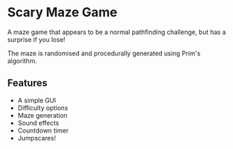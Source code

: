 # Scary Maze Game
A maze game that appears to be a normal pathfinding challenge, but has a surprise if you lose!

The maze is randomised and procedurally generated using Prim's algorithm.


## Features
- A simple GUI
- Difficulty options
- Maze generation
- Sound effects
- Countdown timer
- Jumpscares!




